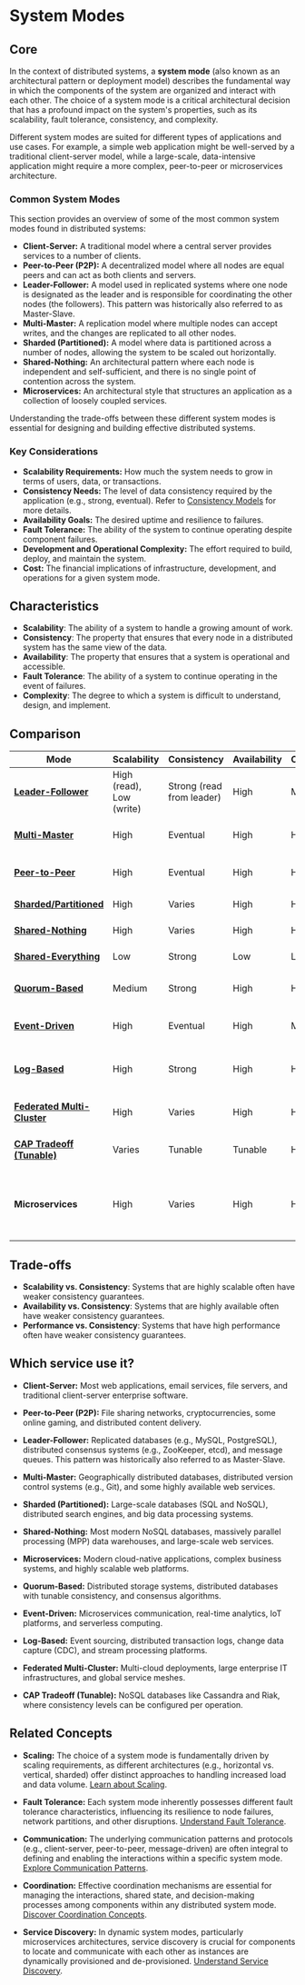 # System Modes

## Core

In the context of distributed systems, a **system mode** (also known as an architectural pattern or deployment model) describes the fundamental way in which the components of the system are organized and interact with each other. The choice of a system mode is a critical architectural decision that has a profound impact on the system's properties, such as its scalability, fault tolerance, consistency, and complexity.

Different system modes are suited for different types of applications and use cases. For example, a simple web application might be well-served by a traditional client-server model, while a large-scale, data-intensive application might require a more complex, peer-to-peer or microservices architecture.

### Common System Modes

This section provides an overview of some of the most common system modes found in distributed systems:

-   **Client-Server:** A traditional model where a central server provides services to a number of clients.
-   **Peer-to-Peer (P2P):** A decentralized model where all nodes are equal peers and can act as both clients and servers.
-   **Leader-Follower:** A model used in replicated systems where one node is designated as the leader and is responsible for coordinating the other nodes (the followers). This pattern was historically also referred to as Master-Slave.
-   **Multi-Master:** A replication model where multiple nodes can accept writes, and the changes are replicated to all other nodes.
-   **Sharded (Partitioned):** A model where data is partitioned across a number of nodes, allowing the system to be scaled out horizontally.
-   **Shared-Nothing:** An architectural pattern where each node is independent and self-sufficient, and there is no single point of contention across the system.
-   **Microservices:** An architectural style that structures an application as a collection of loosely coupled services.

Understanding the trade-offs between these different system modes is essential for designing and building effective distributed systems.

### Key Considerations

-   **Scalability Requirements:** How much the system needs to grow in terms of users, data, or transactions.
-   **Consistency Needs:** The level of data consistency required by the application (e.g., strong, eventual). Refer to [Consistency Models](../consistency-models/README.md) for more details.
-   **Availability Goals:** The desired uptime and resilience to failures.
-   **Fault Tolerance:** The ability of the system to continue operating despite component failures.
-   **Development and Operational Complexity:** The effort required to build, deploy, and maintain the system.
-   **Cost:** The financial implications of infrastructure, development, and operations for a given system mode.

## Characteristics

- **Scalability**: The ability of a system to handle a growing amount of work.
- **Consistency**: The property that ensures that every node in a distributed system has the same view of the data.
- **Availability**: The property that ensures that a system is operational and accessible.
- **Fault Tolerance**: The ability of a system to continue operating in the event of failures.
- **Complexity**: The degree to which a system is difficult to understand, design, and implement.

## Comparison

| Mode | Scalability | Consistency | Availability | Complexity | Use Case |
|---|---|---|---|---|---|
| **[Leader-Follower](./leader-follower)** | High (read), Low (write) | Strong (read from leader) | High | Medium | Databases, replicated systems |
| **[Multi-Master](./multi-master)** | High | Eventual | High | High | Multi-datacenter deployments |
| **[Peer-to-Peer](./peer-to-peer)** | High | Eventual | High | High | File sharing, content delivery |
| **[Sharded/Partitioned](./sharded-partitioned)** | High | Varies | High | High | Large-scale databases |
| **[Shared-Nothing](./shared-nothing)** | High | Varies | High | High | Distributed databases |
| **[Shared-Everything](./shared-everything)** | Low | Strong | Low | Low | Traditional databases |
| **[Quorum-Based](./quorum-based)** | Medium | Strong | High | High | Distributed storage systems |
| **[Event-Driven](./event-driven)** | High | Eventual | High | Medium | Microservices, real-time data processing |
| **[Log-Based](./log-based)** | High | Strong | High | High | Distributed databases, event sourcing |
| **[Federated Multi-Cluster](./federated-multi-cluster)** | High | Varies | High | High | Large-scale, multi-cloud deployments |
| **[CAP Tradeoff (Tunable)](./cap-tradeoff-tunable)** | Varies | Tunable | Tunable | High | Systems requiring flexibility |
| **Microservices** | High | Varies | High | High | Modern cloud-native applications, complex business systems |

## Trade-offs

- **Scalability vs. Consistency**: Systems that are highly scalable often have weaker consistency guarantees.
- **Availability vs. Consistency**: Systems that are highly available often have weaker consistency guarantees.
- **Performance vs. Consistency**: Systems that have high performance often have weaker consistency guarantees.

## Which service use it?



-   **Client-Server:** Most web applications, email services, file servers, and traditional client-server enterprise software.

-   **Peer-to-Peer (P2P):** File sharing networks, cryptocurrencies, some online gaming, and distributed content delivery.

-   **Leader-Follower:** Replicated databases (e.g., MySQL, PostgreSQL), distributed consensus systems (e.g., ZooKeeper, etcd), and message queues. This pattern was historically also referred to as Master-Slave.

-   **Multi-Master:** Geographically distributed databases, distributed version control systems (e.g., Git), and some highly available web services.

-   **Sharded (Partitioned):** Large-scale databases (SQL and NoSQL), distributed search engines, and big data processing systems.

-   **Shared-Nothing:** Most modern NoSQL databases, massively parallel processing (MPP) data warehouses, and large-scale web services.

-   **Microservices:** Modern cloud-native applications, complex business systems, and highly scalable web platforms.

-   **Quorum-Based:** Distributed storage systems, distributed databases with tunable consistency, and consensus algorithms.

-   **Event-Driven:** Microservices communication, real-time analytics, IoT platforms, and serverless computing.

-   **Log-Based:** Event sourcing, distributed transaction logs, change data capture (CDC), and stream processing platforms.

-   **Federated Multi-Cluster:** Multi-cloud deployments, large enterprise IT infrastructures, and global service meshes.

-   **CAP Tradeoff (Tunable):** NoSQL databases like Cassandra and Riak, where consistency levels can be configured per operation.



## Related Concepts



-   **Scaling:** The choice of a system mode is fundamentally driven by scaling requirements, as different architectures (e.g., horizontal vs. vertical, sharded) offer distinct approaches to handling increased load and data volume. [Learn about Scaling](../scaling/README.md).



-   **Fault Tolerance:** Each system mode inherently possesses different fault tolerance characteristics, influencing its resilience to node failures, network partitions, and other disruptions. [Understand Fault Tolerance](../fault-tolerance/README.md).



-   **Communication:** The underlying communication patterns and protocols (e.g., client-server, peer-to-peer, message-driven) are often integral to defining and enabling the interactions within a specific system mode. [Explore Communication Patterns](../communication/README.md).



-   **Coordination:** Effective coordination mechanisms are essential for managing the interactions, shared state, and decision-making processes among components within any distributed system mode. [Discover Coordination Concepts](../coordination/README.md).



-   **Service Discovery:** In dynamic system modes, particularly microservices architectures, service discovery is crucial for components to locate and communicate with each other as instances are dynamically provisioned and de-provisioned. [Understand Service Discovery](../service-discovery/README.md).
